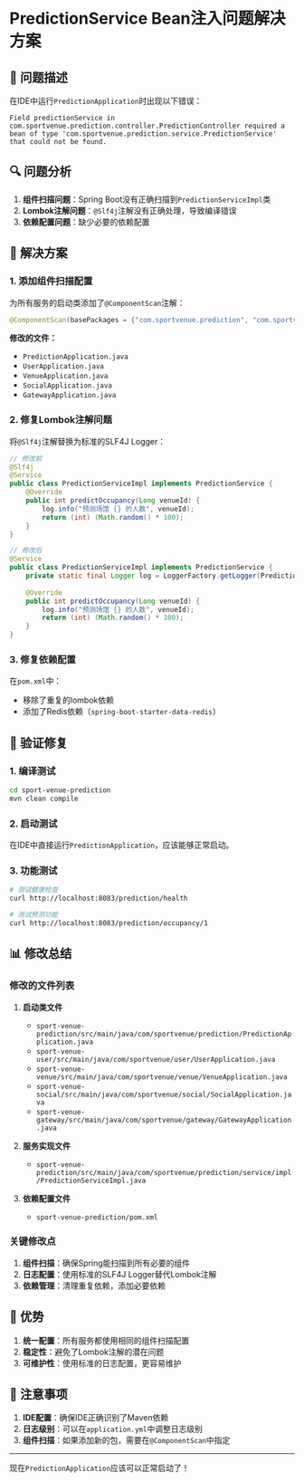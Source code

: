 # PredictionService Bean注入问题解决方案

## 🎯 问题描述

在IDE中运行`PredictionApplication`时出现以下错误：

```
Field predictionService in com.sportvenue.prediction.controller.PredictionController required a bean of type 'com.sportvenue.prediction.service.PredictionService' that could not be found.
```

## 🔍 问题分析

1. **组件扫描问题**：Spring Boot没有正确扫描到`PredictionServiceImpl`类
2. **Lombok注解问题**：`@Slf4j`注解没有正确处理，导致编译错误
3. **依赖配置问题**：缺少必要的依赖配置

## 🔧 解决方案

### 1. 添加组件扫描配置

为所有服务的启动类添加了`@ComponentScan`注解：

```java
@ComponentScan(basePackages = {"com.sportvenue.prediction", "com.sportvenue.common"})
```

**修改的文件：**
- `PredictionApplication.java`
- `UserApplication.java`
- `VenueApplication.java`
- `SocialApplication.java`
- `GatewayApplication.java`

### 2. 修复Lombok注解问题

将`@Slf4j`注解替换为标准的SLF4J Logger：

```java
// 修改前
@Slf4j
@Service
public class PredictionServiceImpl implements PredictionService {
    @Override
    public int predictOccupancy(Long venueId) {
        log.info("预测场馆 {} 的人数", venueId);
        return (int) (Math.random() * 100);
    }
}

// 修改后
@Service
public class PredictionServiceImpl implements PredictionService {
    private static final Logger log = LoggerFactory.getLogger(PredictionServiceImpl.class);
    
    @Override
    public int predictOccupancy(Long venueId) {
        log.info("预测场馆 {} 的人数", venueId);
        return (int) (Math.random() * 100);
    }
}
```

### 3. 修复依赖配置

在`pom.xml`中：
- 移除了重复的lombok依赖
- 添加了Redis依赖（`spring-boot-starter-data-redis`）

## 🚀 验证修复

### 1. 编译测试
```bash
cd sport-venue-prediction
mvn clean compile
```

### 2. 启动测试
在IDE中直接运行`PredictionApplication`，应该能够正常启动。

### 3. 功能测试
```bash
# 测试健康检查
curl http://localhost:8083/prediction/health

# 测试预测功能
curl http://localhost:8083/prediction/occupancy/1
```

## 📊 修改总结

### 修改的文件列表

1. **启动类文件**
   - `sport-venue-prediction/src/main/java/com/sportvenue/prediction/PredictionApplication.java`
   - `sport-venue-user/src/main/java/com/sportvenue/user/UserApplication.java`
   - `sport-venue-venue/src/main/java/com/sportvenue/venue/VenueApplication.java`
   - `sport-venue-social/src/main/java/com/sportvenue/social/SocialApplication.java`
   - `sport-venue-gateway/src/main/java/com/sportvenue/gateway/GatewayApplication.java`

2. **服务实现文件**
   - `sport-venue-prediction/src/main/java/com/sportvenue/prediction/service/impl/PredictionServiceImpl.java`

3. **依赖配置文件**
   - `sport-venue-prediction/pom.xml`

### 关键修改点

1. **组件扫描**：确保Spring能扫描到所有必要的组件
2. **日志配置**：使用标准的SLF4J Logger替代Lombok注解
3. **依赖管理**：清理重复依赖，添加必要依赖

## 🎯 优势

1. **统一配置**：所有服务都使用相同的组件扫描配置
2. **稳定性**：避免了Lombok注解的潜在问题
3. **可维护性**：使用标准的日志配置，更容易维护

## 📝 注意事项

1. **IDE配置**：确保IDE正确识别了Maven依赖
2. **日志级别**：可以在`application.yml`中调整日志级别
3. **组件扫描**：如果添加新的包，需要在`@ComponentScan`中指定

---

现在`PredictionApplication`应该可以正常启动了！ 